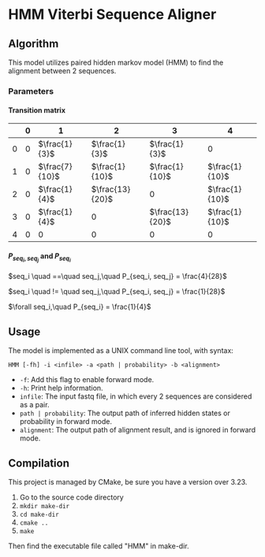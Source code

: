 # HMM Viterbi Sequence Aligner

## Algorithm

This model utilizes paired hidden markov model (HMM) to find the alignment between 2 sequences.

### Parameters

#### Transition matrix

|     | 0   | 1              | 2               | 3               | 4              |
|-----|-----|----------------|-----------------|-----------------|----------------|
| 0   | $0$ | $\frac{1}{3}$  | $\frac{1}{3}$   | $\frac{1}{3}$   | $0$            |
| 1   | $0$ | $\frac{7}{10}$ | $\frac{1}{10}$  | $\frac{1}{10}$  | $\frac{1}{10}$ |
| 2   | $0$ | $\frac{1}{4}$  | $\frac{13}{20}$ | $0$             | $\frac{1}{10}$ |
| 3   | $0$ | $\frac{1}{4}$  | $0$             | $\frac{13}{20}$ | $\frac{1}{10}$ |
| 4   | $0$ | $0$            | $0$             | $0$             | $0$            |

#### $P_{seq_i, seq_j}$ and $P_{seq_i}$

$seq_i \quad ==\quad seq_j,\quad P_{seq_i, seq_j} = \frac{4}{28}$

$seq_i \quad != \quad seq_j,\quad P_{seq_i, seq_j} = \frac{1}{28}$

$\forall seq_i,\quad P_{seq_i} = \frac{1}{4}$

## Usage

The model is implemented as a UNIX command line tool, with syntax:

`HMM [-fh] -i <infile> -a <path | probability> -b <alignment>`

* `-f`: Add this flag to enable forward mode.
* `-h`: Print help information.
* `infile`: The input fastq file, in which every 2 sequences are considered as a pair.
* `path | probability`: The output path of inferred hidden states or probability in forward mode.
* `alignment`: The output path of alignment result, and is ignored in forward mode.

## Compilation

This project is managed by CMake, be sure you have a version over 3.23.

1. Go to the source code directory
2. `mkdir make-dir`
3. `cd make-dir`
4. `cmake ..`
5. `make`

Then find the executable file called "HMM" in make-dir.
